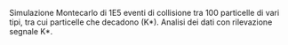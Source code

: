 Simulazione Montecarlo di 1E5 eventi di collisione tra 100 particelle di vari tipi, tra cui particelle che decadono (K*). 
Analisi dei dati con rilevazione segnale K*.
